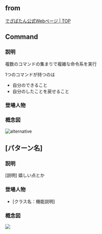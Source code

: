 ## from 

[でざぱたん公式Webページ \| TOP](http://www.dezapatan.com/#download)


## Command 

### 説明
複数のコマンドの集まりで複雑な命令系を実行

1つのコマンドが持つのは

 - 自分のできること
 - 自分のしたことを戻せること

### 登場人物

### 概念図

![alternative](https://www.techscore.com/page_attachments/0000/0111/command2.gif)



<!-- テンプレート -->

## [パターン名]

### 説明
[説明]
嬉しい点とか

### 登場人物


- [クラス名：機能説明]


### 概念図

![](https://zukan.pokemon.co.jp/zukan-api/up/images/index/9cbf843398d5b862834f14c2a7d16002.png)
